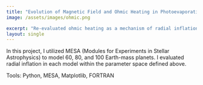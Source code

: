 ```yaml
---
title: "Evolution of Magnetic Field and Ohmic Heating in Photoevaporating Hot-Saturns"
image: /assets/images/ohmic.png

excerpt: "Re-evaluated ohmic heating as a mechanism of radial inflation with a self-consistent magnetic field profile, and parameter space defined by orbital separation, variable core masses, and atmospheric evaporation."
layout: single
---
```


In this project, I utilized MESA (Modules for Experiments in Stellar Astrophysics) to model 60, 80, and 100 Earth-mass planets. I evaluated radial inflation in each model within the parameter space defined above.

Tools: Python, MESA, Matplotlib, FORTRAN
